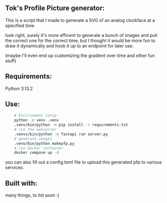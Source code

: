 ## Tok's Profile Picture generator:
This is a script that I made to generate a SVG of an analog clockface at a specified time

look right, surely it's more efficent to generate a bunch of images and pull the correct one for the correct time, but I thought it would be more fun to draw it dynamically and hook it up to an endpoint for later use.

(maybe I'll even end up customizing the gradient over time and other fun stuff)

## Requirements:
Python 3.13.2

## Use:
```bash
    # Environment setup
    python -m venv .venv
    .venv/bin/python -m pip install -r requirements.txt    
    # run the webserver
    .venvv/bin/python -m fastapi run server.py
    # generate images
    .venv/bin/python makepfp.py
    # run docker container
    docker compose up -d
```

you can also fill out a config.toml file to upload this generated pfp to various services.

## Built with:
many things, to list soon :)
